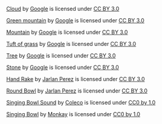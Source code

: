 [Cloud](https://poly.google.com/view/44cGXp6_8WD) by [Google](https://poly.google.com/user/4aEd8rQgKu2) is licensed under [CC BY 3.0](https://creativecommons.org/licenses/by/3.0/legalcode)

[Green mountain](https://poly.google.com/view/3NvfPMBZrBQ) by [Google](https://poly.google.com/user/4aEd8rQgKu2) is licensed under [CC BY 3.0](https://creativecommons.org/licenses/by/3.0/legalcode)

[Mountain](https://poly.google.com/view/0Fl55ZzsVzT) by [Google](https://poly.google.com/user/4aEd8rQgKu2) is licensed under [CC BY 3.0](https://creativecommons.org/licenses/by/3.0/legalcode)

[Tuft of grass](https://poly.google.com/view/3tyh15Fbmsx) by [Google](https://poly.google.com/user/4aEd8rQgKu2) is licensed under [CC BY 3.0](https://creativecommons.org/licenses/by/3.0/legalcode)

[Tree](https://poly.google.com/view/6pwiq7hSrHr) by [Google](https://poly.google.com/user/4aEd8rQgKu2) is licensed under [CC BY 3.0](https://creativecommons.org/licenses/by/3.0/legalcode)

[Stone](https://poly.google.com/view/50q_bJkLcuq) by [Google](https://poly.google.com/user/4aEd8rQgKu2) is licensed under [CC BY 3.0](https://creativecommons.org/licenses/by/3.0/legalcode)

[Hand Rake](https://poly.google.com/view/b5lg0YPzWCu) by [Jarlan Perez](https://poly.google.com/user/4lZfAdz3x3X) is licensed under [CC BY 3.0](https://creativecommons.org/licenses/by/3.0/legalcode)

[Round Bowl](https://poly.google.com/view/92cJv8Wi9BG) by [Jarlan Perez](https://poly.google.com/user/4lZfAdz3x3X) is licensed under [CC BY 3.0](https://creativecommons.org/licenses/by/3.0/legalcode)

[Singing Bowl Sound](https://freesound.org/people/Coleco/sounds/59156/) by [Coleco](https://freesound.org/people/Coleco/) is licensed under [CC0 by 1.0](https://creativecommons.org/publicdomain/zero/1.0/)

[Singing Bowl](https://freesound.org/people/Monkay/sounds/48325/) by [Monkay](https://freesound.org/people/Monkay/) is licensed under [CC0 by 1.0](https://creativecommons.org/publicdomain/zero/1.0/)
